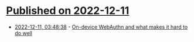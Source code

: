 # [Published on 2022-12-11](index.md)

* [2022-12-11, 03:48:38](https://news.ycombinator.com/item?id=33939871) - [On-device WebAuthn and what makes it hard to do well](https://mjg59.dreamwidth.org/62746.html)
